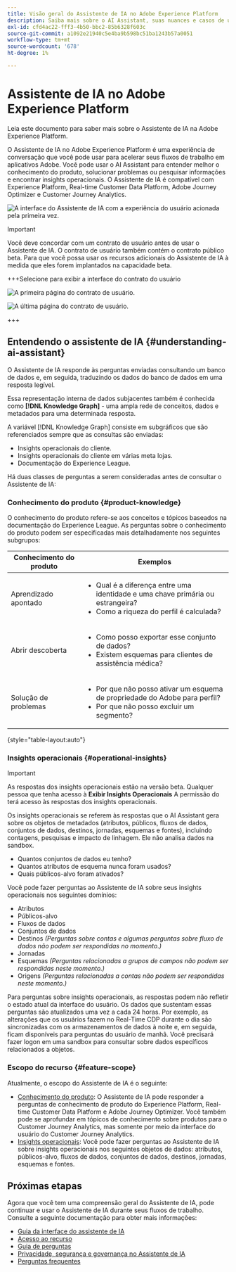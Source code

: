 ```yaml
---
title: Visão geral do Assistente de IA no Adobe Experience Platform
description: Saiba mais sobre o AI Assistant, suas nuances e casos de uso e como você pode usá-lo para acelerar seu fluxo de trabalho com o Adobe Experience Platform e o Real-time Customer Data Platform.
exl-id: cfd4ac22-fff3-4b50-bbc2-85b6328f603c
source-git-commit: a1092e21940c5e4ba9b598bc51ba1243b57a0051
workflow-type: tm+mt
source-wordcount: '678'
ht-degree: 1%

---
```


# Assistente de IA no Adobe Experience Platform

Leia este documento para saber mais sobre o Assistente de IA na Adobe Experience Platform.

O Assistente de IA no Adobe Experience Platform é uma experiência de conversação que você pode usar para acelerar seus fluxos de trabalho em aplicativos Adobe. Você pode usar o AI Assistant para entender melhor o conhecimento do produto, solucionar problemas ou pesquisar informações e encontrar insights operacionais. O Assistente de IA é compatível com Experience Platform, Real-time Customer Data Platform, Adobe Journey Optimizer e Customer Journey Analytics.

![A interface do Assistente de IA com a experiência do usuário acionada pela primeira vez.](./images/blank.png)

>[!IMPORTANT]
>
>Você deve concordar com um contrato de usuário antes de usar o Assistente de IA. O contrato de usuário também contém o contrato público beta. Para que você possa usar os recursos adicionais do Assistente de IA à medida que eles forem implantados na capacidade beta.

+++Selecione para exibir a interface do contrato do usuário

![A primeira página do contrato de usuário.](./images/user-agreement-1.png)

![A última página do contrato de usuário.](./images/user-agreement-2.png)

+++

## Entendendo o assistente de IA {#understanding-ai-assistant}

O Assistente de IA responde às perguntas enviadas consultando um banco de dados e, em seguida, traduzindo os dados do banco de dados em uma resposta legível.

Essa representação interna de dados subjacentes também é conhecida como **[!DNL Knowledge Graph]** - uma ampla rede de conceitos, dados e metadados para uma determinada resposta.

A variável [!DNL Knowledge Graph] consiste em subgráficos que são referenciados sempre que as consultas são enviadas:

* Insights operacionais do cliente.
* Insights operacionais do cliente em várias meta lojas.
* Documentação do Experience League.

Há duas classes de perguntas a serem consideradas antes de consultar o Assistente de IA:

### Conhecimento do produto {#product-knowledge}

O conhecimento do produto refere-se aos conceitos e tópicos baseados na documentação do Experience League. As perguntas sobre o conhecimento do produto podem ser especificadas mais detalhadamente nos seguintes subgrupos:

| Conhecimento do produto | Exemplos |
| --- | --- |
| Aprendizado apontado | <ul><li>Qual é a diferença entre uma identidade e uma chave primária ou estrangeira?</li><li>Como a riqueza do perfil é calculada?</li></ul> |
| Abrir descoberta | <ul><li>Como posso exportar esse conjunto de dados?</li><li>Existem esquemas para clientes de assistência médica?</li></ul> |
| Solução de problemas | <ul><li>Por que não posso ativar um esquema de propriedade do Adobe para perfil?</li><li>Por que não posso excluir um segmento?</li></ul> |

{style="table-layout:auto"}

### Insights operacionais {#operational-insights}

>[!IMPORTANT]
>
>As respostas dos insights operacionais estão na versão beta. Qualquer pessoa que tenha acesso à **Exibir Insights Operacionais** A permissão do terá acesso às respostas dos insights operacionais.

Os insights operacionais se referem às respostas que o AI Assistant gera sobre os objetos de metadados (atributos, públicos, fluxos de dados, conjuntos de dados, destinos, jornadas, esquemas e fontes), incluindo contagens, pesquisas e impacto de linhagem. Ele não analisa dados na sandbox.

* Quantos conjuntos de dados eu tenho?
* Quantos atributos de esquema nunca foram usados?
* Quais públicos-alvo foram ativados?

Você pode fazer perguntas ao Assistente de IA sobre seus insights operacionais nos seguintes domínios:

* Atributos
* Públicos-alvo
* Fluxos de dados
* Conjuntos de dados
* Destinos _(Perguntas sobre contas e algumas perguntas sobre fluxo de dados não podem ser respondidas no momento.)_
* Jornadas
* Esquemas _(Perguntas relacionadas a grupos de campos não podem ser respondidas neste momento.)_
* Origens _(Perguntas relacionadas a contas não podem ser respondidas neste momento.)_

Para perguntas sobre insights operacionais, as respostas podem não refletir o estado atual da interface do usuário. Os dados que sustentam essas perguntas são atualizados uma vez a cada 24 horas. Por exemplo, as alterações que os usuários fazem no Real-Time CDP durante o dia são sincronizadas com os armazenamentos de dados à noite e, em seguida, ficam disponíveis para perguntas do usuário de manhã. Você precisará fazer logon em uma sandbox para consultar sobre dados específicos relacionados a objetos.

### Escopo do recurso {#feature-scope}

Atualmente, o escopo do Assistente de IA é o seguinte:

* [Conhecimento do produto](./home.md#product-knowledge): O Assistente de IA pode responder a perguntas de conhecimento de produto do Experience Platform, Real-time Customer Data Platform e Adobe Journey Optimizer. Você também pode se aprofundar em tópicos de conhecimento sobre produtos para o Customer Journey Analytics, mas somente por meio da interface do usuário do Customer Journey Analytics.
* [Insights operacionais](./home.md#operational-insights): Você pode fazer perguntas ao Assistente de IA sobre insights operacionais nos seguintes objetos de dados: atributos, públicos-alvo, fluxos de dados, conjuntos de dados, destinos, jornadas, esquemas e fontes.

## Próximas etapas

Agora que você tem uma compreensão geral do Assistente de IA, pode continuar e usar o Assistente de IA durante seus fluxos de trabalho. Consulte a seguinte documentação para obter mais informações:

* [Guia da interface do assistente de IA](./ui-guide.md)
* [Acesso ao recurso](./access.md)
* [Guia de perguntas](./questions.md)
* [Privacidade, segurança e governança no Assistente de IA](./privacy.md)
* [Perguntas frequentes](./faq.md)
